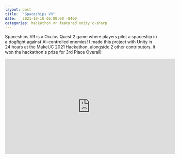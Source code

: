 ```yaml
---
layout: post
title:  "Spaceships VR"
date:   2021-10-10 06:00:00 -0400
categories: hackathon vr featured unity c-sharp
---
```


Spaceships VR is a Oculus Quest 2 game where players pilot a spaceship in a dogfight against AI-controlled enemies! I made this project with Unity in 24 hours at the MakeUC 2021 Hackathon, alongside 2 other contributors. It won the hackathon's prize for 3rd Place Overall!

<iframe width="560" height="315" src="https://www.youtube.com/embed/nDU__97weJU" title="YouTube video player" frameborder="0" allow="accelerometer; autoplay; clipboard-write; encrypted-media; gyroscope; picture-in-picture; web-share" allowfullscreen></iframe>
